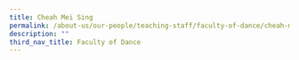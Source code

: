 ```yaml
---
title: Cheah Mei Sing
permalink: /about-us/our-people/teaching-staff/faculty-of-dance/cheah-mei-sing/
description: ""
third_nav_title: Faculty of Dance
---
```

